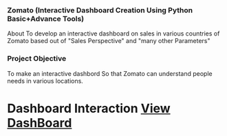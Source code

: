 ### Zomato (Interactive Dashboard Creation Using Python Basic+Advance Tools)
About To develop an interactive dashboard on sales in various countries of Zomato based out of "Sales Perspective" and "many other Parameters"
### Project Objective
To make an interactive dashbord
So that Zomato can understand people needs in various locations.

# Dashboard Interaction <a href="https://github.com/singh-network/Zomato">View DashBoard</a>
